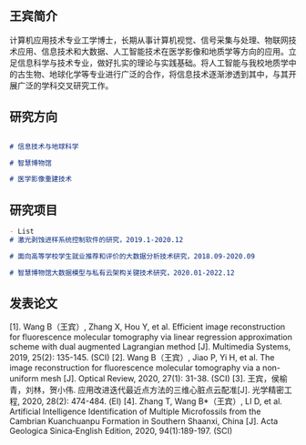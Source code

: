## 王宾简介
计算机应用技术专业工学博士，长期从事计算机视觉、信号采集与处理、物联网技术应用、信息技术和大数据、人工智能技术在医学影像和地质学等方向的应用。立足信息科学与技术专业，做好扎实的理论与实践基础。将人工智能与我校地质学中的古生物、地球化学等专业进行广泛的合作，将信息技术逐渐渗透到其中，与其开展广泛的学科交叉研究工作。

## 研究方向

```markdown

# 信息技术与地球科学

# 智慧博物馆

# 医学影像重建技术

```

## 研究项目

```markdown
- List
# 激光剥蚀进样系统控制软件的研究，2019.1-2020.12

# 面向高等学校学生就业推荐和评价的大数据分析技术研究，2018.09-2020.09

# 智慧博物馆大数据模型与私有云架构关键技术研究，2020.01-2022.12

```

## 发表论文

[1].	Wang B（王宾）, Zhang X, Hou Y, et al. Efficient image reconstruction for fluorescence molecular tomography via linear regression approximation scheme with dual augmented Lagrangian method [J]. Multimedia Systems, 2019, 25(2): 135-145. (SCI)
[2].	Wang B（王宾）, Jiao P, Yi H, et al. The image reconstruction for fluorescence molecular tomography via a non-uniform mesh [J]. Optical Review, 2020, 27(1): 31-38. (SCI)
[3].	王宾，侯榆青，刘林，贺小伟. 应用改进迭代最近点方法的三维心脏点云配准[J]. 光学精密工程, 2020, 28(2): 474-484. (EI)
[4].	Zhang T, Wang B*（王宾）, LI D, et al. Artificial Intelligence Identification of Multiple Microfossils from the Cambrian Kuanchuanpu Formation in Southern Shaanxi, China [J]. Acta Geologica Sinica‐English Edition, 2020, 94(1):189-197. (SCI)

